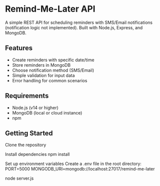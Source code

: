# Remind-Me-Later API

A simple REST API for scheduling reminders with SMS/Email notifications (notification logic not implemented). Built with Node.js, Express, and MongoDB.

## Features

- Create reminders with specific date/time
- Store reminders in MongoDB
- Choose notification method (SMS/Email)
- Simple validation for input data
- Error handling for common scenarios

## Requirements

- Node.js (v14 or higher)
- MongoDB (local or cloud instance)
- npm

## Getting Started

Clone the repository

Install dependencies
npm install

Set up environment variables
Create a .env file in the root directory:
PORT=5000
MONGODB_URI=mongodb://localhost:27017/remind-me-later

node server.js
